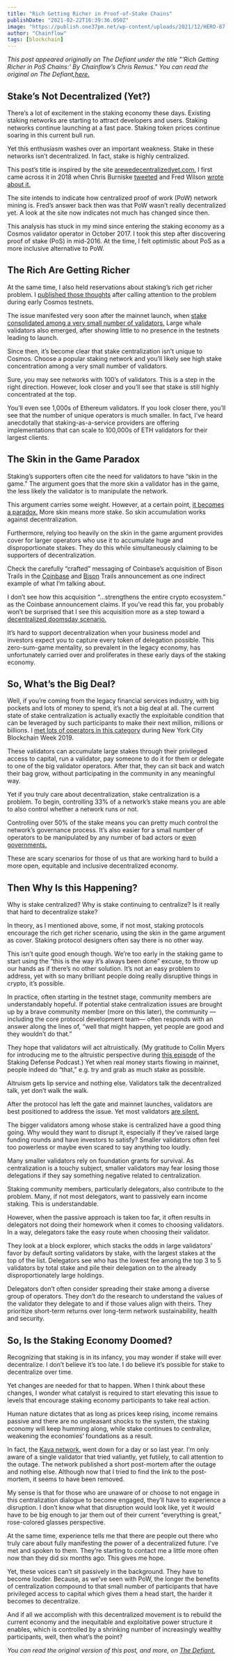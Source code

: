 ```yaml
---
title: "Rich Getting Richer in Proof-of-Stake Chains"
publishDate: "2021-02-22T16:39:36.050Z"
image: "https://publish.one37pm.net/wp-content/uploads/2021/12/HERO-87.jpg?fit=1600%2C707"
author: "Chainflow"
tags: [blockchain]
---
```


_This post appeared originally on The Defiant under the title "'Rich Getting Richer in PoS Chains:' By Chainflow’s Chris Remus." You can read the original on The Defiant,[here.](https://thedefiant.io/rich-getting-richer-in-pos-chains-by-chainflows-chris-remus)_

## Stake’s Not Decentralized (Yet?)

There’s a lot of excitement in the staking economy these days. Existing staking networks are starting to attract developers and users. Staking networks continue launching at a fast pace. Staking token prices continue soaring in this current bull run.

Yet this enthusiasm washes over an important weakness. Stake in these networks isn’t decentralized. In fact, stake is highly centralized.

This post’s title is inspired by the site [arewedecentralizedyet.com.](https://avc.com/2018/04/are-we-decentralized-yet/) I first came across it in 2018 when Chris Burniske [tweeted](https://twitter.com/cburniske/status/985645585846931456?s=20) and Fred Wilson [wrote about it.](https://avc.com/2018/04/are-we-decentralized-yet/)

The site intends to indicate how centralized proof of work (PoW) network mining is. Fred’s answer back then was that PoW wasn’t really decentralized yet. A look at the site now indicates not much has changed since then.

This analysis has stuck in my mind since entering the staking economy as a Cosmos validator operator in October 2017. I took this step after discovering proof of stake (PoS) in mid-2016. At the time, I felt optimistic about PoS as a more inclusive alternative to PoW.

## The Rich Are Getting Richer

At the same time, I also held reservations about staking’s rich get richer problem. I [published those thoughts](https://chainflow.io/early-proof-of-stake-systems-encourage-recentralization/) after calling attention to the problem during early Cosmos testnets.

The issue manifested very soon after the mainnet launch, when [stake consolidated among a very small number of validators.](https://chainflow.io/cosmos-network-stake-breakdown/) Large whale validators also emerged, after showing little to no presence in the testnets leading to launch.

Since then, it’s become clear that stake centralization isn’t unique to Cosmos. Choose a popular staking network and you’ll likely see high stake concentration among a very small number of validators.

Sure, you may see networks with 100’s of validators. This is a step in the right direction. However, look closer and you’ll see that stake is still highly concentrated at the top.

You’ll even see 1,000s of Ethereum validators. If you look closer there, you’ll see that the number of unique operators is much smaller. In fact, I’ve heard anecdotally that staking-as-a-service providers are offering implementations that can scale to 100,000s of ETH validators for their largest clients.

## The Skin in the Game Paradox

Staking’s supporters often cite the need for validators to have “skin in the game.” The argument goes that the more skin a validator has in the game, the less likely the validator is to manipulate the network.

This argument carries some weight. However, at a certain point, [it becomes a paradox.](https://chainflow.io/the-skin-in-the-game-staking-paradox/) More skin means more stake. So skin accumulation works against decentralization.

Furthermore, relying too heavily on the skin in the game argument provides cover for larger operators who use it to accumulate huge and disproportionate stakes. They do this while simultaneously claiming to be supporters of decentralization.

Check the carefully “crafted” messaging of Coinbase’s acquisition of Bison Trails in the [Coinbase](https://www.coinbase.com/blog/coinbase-to-acquire-leading-blockchain-infrastructure-platform-bison-trails) and [Bison](https://www.coinbase.com/cloud/discover/news) Trails announcement as one indirect example of what I’m talking about.

I don’t see how this acquisition “…strengthens the entire crypto ecosystem.” as the Coinbase announcement claims. If you’ve read this far, you probably won’t be surprised that I see this acquisition more as a step toward a [decentralized doomsday scenario.](https://chris.mirror.xyz/CFkCGbVLm2pB6UwiCY_qq4tjr8AnKtK9v_VQZ8pTUp4)

It’s hard to support decentralization when your business model and investors expect you to capture every token of delegation possible. This zero-sum-game mentality, so prevalent in the legacy economy, has unfortunately carried over and proliferates in these early days of the staking economy.

## So, What’s the Big Deal?

Well, if you’re coming from the legacy financial services industry, with big pockets and lots of money to spend, it’s not a big deal at all. The current state of stake centralization is actually exactly the exploitable condition that can be leveraged by such participants to make their next million, millions or billions. I [met lots of operators in this category](https://chainflow.io/staking-observations-from-nyc-blockchain-week-2019/) during New York City Blockchain Week 2019.

These validators can accumulate large stakes through their privileged access to capital, run a validator, pay someone to do it for them or delegate to one of the big validator operators. After that, they can sit back and watch their bag grow, without participating in the community in any meaningful way.

Yet if you truly care about decentralization, stake centralization is a problem. To begin, controlling 33% of a network’s stake means you are able to also control whether a network runs or not.

Controlling over 50% of the stake means you can pretty much control the network’s governance process. It’s also easier for a small number of operators to be manipulated by any number of bad actors or [even governments.](https://twitter.com/badkidsdream/status/1359822175935619073?s=20)

These are scary scenarios for those of us that are working hard to build a more open, equitable and inclusive decentralized economy.

## Then Why Is this Happening?

Why is stake centralized? Why is stake continuing to centralize? Is it really that hard to decentralize stake?

In theory, as I mentioned above, some, if not most, staking protocols encourage the rich get richer scenario, using the skin in the game argument as cover. Staking protocol designers often say there is no other way.

This isn’t quite good enough though. We’re too early in the staking game to start using the “this is the way it’s always been done” excuse, to throw up our hands as if there’s no other solution. It’s not an easy problem to address, yet with so many brilliant people doing really disruptive things in crypto, it’s possible.

In practice, often starting in the testnet stage, community members are understandably hopeful. If potential stake centralization issues are brought up by a brave community member (more on this later), the community —including the core protocol development team— often responds with an answer along the lines of, “well that might happen, yet people are good and they wouldn’t do that.”

They hope that validators will act altruistically. (My gratitude to Collin Myers for introducing me to the altruistic perspective during [this episode](https://stakingdefense.substack.com/p/episode-2-the-consensysskale-activate#details) of the Staking Defense Podcast.) Yet when real money starts flowing in mainnet, people indeed do “that,” e.g. try and grab as much stake as possible.

Altruism gets lip service and nothing else. Validators talk the decentralized talk, yet don’t walk the walk.

After the protocol has left the gate and mainnet launches, validators are best positioned to address the issue. Yet most validators [are silent.](https://chainflow.io/the-rise-of-the-activist-validator/)

The bigger validators among whose stake is centralized have a good thing going. Why would they want to disrupt it, especially if they’ve raised large funding rounds and have investors to satisfy? Smaller validators often feel too powerless or maybe even scared to say anything too loudly.

Many smaller validators rely on foundation grants for survival. As centralization is a touchy subject, smaller validators may fear losing those delegations if they say something negative related to centralization.

Staking community members, particularly delegators, also contribute to the problem. Many, if not most delegators, want to passively earn income staking. This is understandable.

However, when the passive approach is taken too far, it often results in delegators not doing their homework when it comes to choosing validators. In a way, delegators take the easy route when choosing their validator.

They look at a block explorer, which stacks the odds in large validators’ favor by default sorting validators by stake, with the largest stakes at the top of the list. Delegators see who has the lowest fee among the top 3 to 5 validators by total stake and pile their delegation on to the already disproportionately large holdings.

Delegators don’t often consider spreading their stake among a diverse group of operators. They don’t do the research to understand the values of the validator they delegate to and if those values align with theirs. They prioritize short-term returns over long-term network sustainability, health and security.

## So, Is the Staking Economy Doomed?

Recognizing that staking is in its infancy, you may wonder if stake will ever decentralize. I don’t believe it’s too late. I do believe it’s possible for stake to decentralize over time.

Yet changes are needed for that to happen. When I think about these changes, I wonder what catalyst is required to start elevating this issue to levels that encourage staking economy participants to take real action.

Human nature dictates that as long as prices keep rising, income remains passive and there are no unpleasant shocks to the system, the staking economy will keep humming along, while stake continues to centralize, weakening the economies’ foundations as a result.

In fact, the [Kava network,](https://www.kava.io/) went down for a day or so last year. I’m only aware of a single validator that tried valiantly, yet futilely, to call attention to the outage. The network published a short post-mortem after the outage and nothing else. Although now that I tried to find the link to the post-mortem, it seems to have been removed.

My sense is that for those who are unaware of or choose to not engage in this centralization dialogue to become engaged, they’ll have to experience a disruption. I don’t know what that disruption would look like, yet it would have to be big enough to jar them out of their current “everything is great,” rose-colored glasses perspective.

At the same time, experience tells me that there are people out there who truly care about fully manifesting the power of a decentralized future. I’ve met and spoken to them. They’re starting to contact me a little more often now than they did six months ago. This gives me hope.

Yet, these voices can’t sit passively in the background. They have to become louder. Because, as we’ve seen with PoW, the longer the benefits of centralization compound to that small number of participants that have privileged access to capital which gives them a head start, the harder it becomes to decentralize.

And if all we accomplish with this decentralized movement is to rebuild the current economy and the inequitable and exploitative power structure it enables, which is controlled by a shrinking number of increasingly wealthy participants, well, then what’s the point?

_You can read the original version of this post, and more, on [The Defiant.](https://thedefiant.io/)_
